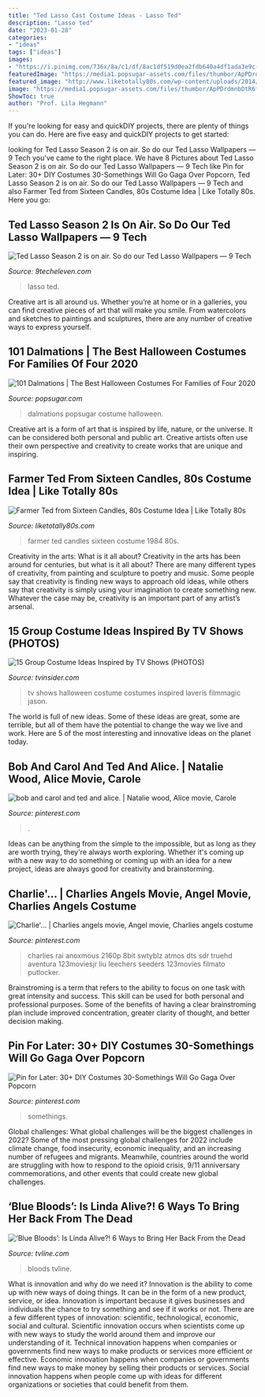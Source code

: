 ```yaml
---
title: "Ted Lasso Cast Costume Ideas - Lasso Ted"
description: "Lasso ted"
date: "2023-01-28"
categories:
- "ideas"
tags: ["ideas"]
images:
- "https://i.pinimg.com/736x/8a/c1/df/8ac1df519d0ea2fdb640a4df1ada3e9c--diy-costumes-costume-ideas.jpg"
featuredImage: "https://media1.popsugar-assets.com/files/thumbor/ApPDrdmnbDtR6faHoHZoXmxNsXA/fit-in/728xorig/filters:format_auto-!!-:strip_icc-!!-/2020/09/25/914/n/24155406/2bcb1a9c33e153e6_118976248_309373143700346_6967537848403942547_n/i/101-Dalmations.jpg"
featured_image: "http://www.liketotally80s.com/wp-content/uploads/2014/07/farmer-ted-costume-5-358x358px.jpg"
image: "https://media1.popsugar-assets.com/files/thumbor/ApPDrdmnbDtR6faHoHZoXmxNsXA/fit-in/728xorig/filters:format_auto-!!-:strip_icc-!!-/2020/09/25/914/n/24155406/2bcb1a9c33e153e6_118976248_309373143700346_6967537848403942547_n/i/101-Dalmations.jpg"
ShowToc: true
author: "Prof. Lila Hegmann"
---
```



If you're looking for easy and quickDIY projects, there are plenty of things you can do. Here are five easy and quickDIY projects to get started: 

	

		
looking for Ted Lasso Season 2 is on air. So do our Ted Lasso Wallpapers — 9 Tech you've came to the right place. We have 8 Pictures about Ted Lasso Season 2 is on air. So do our Ted Lasso Wallpapers — 9 Tech like Pin for Later: 30+ DIY Costumes 30-Somethings Will Go Gaga Over Popcorn, Ted Lasso Season 2 is on air. So do our Ted Lasso Wallpapers — 9 Tech and also Farmer Ted from Sixteen Candles, 80s Costume Idea | Like Totally 80s. Here you go:
		
    
## Ted Lasso Season 2 Is On Air. So Do Our Ted Lasso Wallpapers — 9 Tech

<img loading=lazy src="https://images.squarespace-cdn.com/content/v1/51a26726e4b0f0ad7357f298/1627150907248-U1ZCRDY29L9Q51CDEDYS/thumbs+up.png" onerror="this.onerror=null;this.src='https://tse2.mm.bing.net/th?id=OIP.fNDBRS66FoOQlSkA20UQ7QHaQB&amp;pid=15.1';" alt="Ted Lasso Season 2 is on air. So do our Ted Lasso Wallpapers — 9 Tech">

_Source: 9techeleven.com_

>lasso ted. 

	

Creative art is all around us. Whether you’re at home or in a galleries, you can find creative pieces of art that will make you smile. From watercolors and sketches to paintings and sculptures, there are any number of creative ways to express yourself.

    
## 101 Dalmations | The Best Halloween Costumes For Families Of Four 2020

<img loading=lazy src="https://media1.popsugar-assets.com/files/thumbor/ApPDrdmnbDtR6faHoHZoXmxNsXA/fit-in/728xorig/filters:format_auto-!!-:strip_icc-!!-/2020/09/25/914/n/24155406/2bcb1a9c33e153e6_118976248_309373143700346_6967537848403942547_n/i/101-Dalmations.jpg" onerror="this.onerror=null;this.src='https://tse4.mm.bing.net/th?id=OIP.VnPFpKl0jvks9rkC01xalwHaJQ&amp;pid=15.1';" alt="101 Dalmations | The Best Halloween Costumes For Families of Four 2020">

_Source: popsugar.com_

>dalmations popsugar costume halloween. 

	

Creative art is a form of art that is inspired by life, nature, or the universe. It can be considered both personal and public art. Creative artists often use their own perspective and creativity to create works that are unique and inspiring.

    
## Farmer Ted From Sixteen Candles, 80s Costume Idea | Like Totally 80s

<img loading=lazy src="http://www.liketotally80s.com/wp-content/uploads/2014/07/farmer-ted-costume-5-358x358px.jpg" onerror="this.onerror=null;this.src='https://tse4.mm.bing.net/th?id=OIP.pnhFxw7342ovvQlQ25y27wHaHa&amp;pid=15.1';" alt="Farmer Ted from Sixteen Candles, 80s Costume Idea | Like Totally 80s">

_Source: liketotally80s.com_

>farmer ted candles sixteen costume 1984 80s. 

	

Creativity in the arts: What is it all about?
Creativity in the arts has been around for centuries, but what is it all about? There are many different types of creativity, from painting and sculpture to poetry and music. Some people say that creativity is finding new ways to approach old ideas, while others say that creativity is simply using your imagination to create something new. Whatever the case may be, creativity is an important part of any artist’s arsenal.

    
## 15 Group Costume Ideas Inspired By TV Shows (PHOTOS)

<img loading=lazy src="https://www.tvinsider.com/wp-content/uploads/2015/10/Amy-Schumer.jpg" onerror="this.onerror=null;this.src='https://tse2.mm.bing.net/th?id=OIP.iR35GY3VjhS-0mSLtmixUgHaEw&amp;pid=15.1';" alt="15 Group Costume Ideas Inspired by TV Shows (PHOTOS)">

_Source: tvinsider.com_

>tv shows halloween costume costumes inspired laveris filmmagic jason. 

	

The world is full of new ideas. Some of these ideas are great, some are terrible, but all of them have the potential to change the way we live and work. Here are 5 of the most interesting and innovative ideas on the planet today.

    
## Bob And Carol And Ted And Alice. | Natalie Wood, Alice Movie, Carole

<img loading=lazy src="https://i.pinimg.com/736x/8c/18/ea/8c18ea4b3f34997d91d3d56ef441038c--ted-canvas-art.jpg" onerror="this.onerror=null;this.src='https://tse1.mm.bing.net/th?id=OIP.COLWxNrzprReI0PLCLbGWAAAAA&amp;pid=15.1';" alt="bob and carol and ted and alice. | Natalie wood, Alice movie, Carole">

_Source: pinterest.com_

>. 

	

Ideas can be anything from the simple to the impossible, but as long as they are worth trying, they're always worth exploring. Whether it's coming up with a new way to do something or coming up with an idea for a new project, ideas are always good for creativity and brainstorming.

    
## Charlie&#039;… | Charlies Angels Movie, Angel Movie, Charlies Angels Costume

<img loading=lazy src="https://i.pinimg.com/736x/8d/ea/4e/8dea4e3ecdcd65c53ddcf7d10e78e1f9.jpg" onerror="this.onerror=null;this.src='https://tse4.mm.bing.net/th?id=OIP.LrImTjXhJ9NtEDs3KH-LKQHaLH&amp;pid=15.1';" alt="Charlie&#039;… | Charlies angels movie, Angel movie, Charlies angels costume">

_Source: pinterest.com_

>charlies rai anoxmous 2160p 8bit swtyblz atmos dts sdr truehd aventura 123moviesjr liu leechers seeders 123movies filmato putlocker. 

	

Brainstroming is a term that refers to the ability to focus on one task with great intensity and success. This skill can be used for both personal and professional purposes. Some of the benefits of having a clear brainstroming plan include improved concentration, greater clarity of thought, and better decision making.

    
## Pin For Later: 30+ DIY Costumes 30-Somethings Will Go Gaga Over Popcorn

<img loading=lazy src="https://i.pinimg.com/736x/8a/c1/df/8ac1df519d0ea2fdb640a4df1ada3e9c--diy-costumes-costume-ideas.jpg" onerror="this.onerror=null;this.src='https://tse2.mm.bing.net/th?id=OIP.oI7iBvam9aahiXPrulzmRAHaJP&amp;pid=15.1';" alt="Pin for Later: 30+ DIY Costumes 30-Somethings Will Go Gaga Over Popcorn">

_Source: pinterest.com_

>somethings. 

	

Global challenges: What global challenges will be the biggest challenges in 2022?
Some of the most pressing global challenges for 2022 include climate change, food insecurity, economic inequality, and an increasing number of refugees and migrants. Meanwhile, countries around the world are struggling with how to respond to the opioid crisis, 9/11 anniversary commemorations, and other events that could create new global challenges.

    
## ‘Blue Bloods’: Is Linda Alive?! 6 Ways To Bring Her Back From The Dead

<img loading=lazy src="https://tvline.com/wp-content/uploads/2017/11/107966_150.jpg?w=620&amp;h=419&amp;crop=1" onerror="this.onerror=null;this.src='https://tse3.mm.bing.net/th?id=OIP.GmLR2ZnMA4mTafjQ212dHQHaFA&amp;pid=15.1';" alt="‘Blue Bloods’: Is Linda Alive?! 6 Ways to Bring Her Back From the Dead">

_Source: tvline.com_

>bloods tvline. 

	

What is innovation and why do we need it?
Innovation is the ability to come up with new ways of doing things. It can be in the form of a new product, service, or idea. Innovation is important because it gives businesses and individuals the chance to try something and see if it works or not.
There are a few different types of innovation: scientific, technological, economic, social and cultural. Scientific innovation occurs when scientists come up with new ways to study the world around them and improve our understanding of it. Technical innovation happens when companies or governments find new ways to make products or services more efficient or effective. Economic innovation happens when companies or governments find new ways to make money by selling their products or services. Social innovation happens when people come up with ideas for different organizations or societies that could benefit from them.

